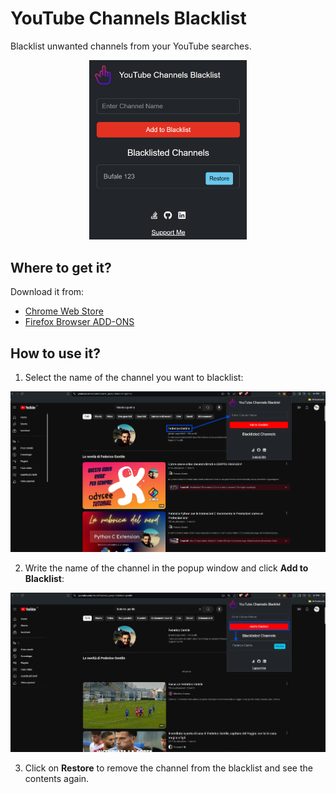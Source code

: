 # YouTube Channels Blacklist
Blacklist unwanted channels from your YouTube searches.
<div style="text-align: center;">
  <img src="./img/thumbnail.png" alt="thumbnail" style="width: 50%; height: 50%;" />
</div>

## Where to get it?
Download it from:
- [Chrome Web Store](https://chromewebstore.google.com/)
- [Firefox Browser ADD-ONS](https://addons.mozilla.org/en-US/firefox/extensions/)

## How to use it?
1. Select the name of the channel you want to blacklist:
<img src="./img/how_to_01.png" alt="how_to_01" />

2. Write the name of the channel in the popup window and click **Add to Blacklist**:
<img src="./img/how_to_02.png" alt="how_to_02"/>

3. Click on **Restore** to remove the channel from the blacklist and see the contents again.
